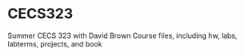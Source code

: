 # CECS323
Summer CECS 323 with David Brown
Course files, including hw, labs, labterms, projects, and book

